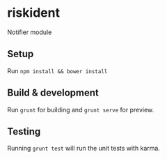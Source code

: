 # riskident
Notifier module

## Setup

Run `npm install && bower install`

## Build & development

Run `grunt` for building and `grunt serve` for preview.

## Testing

Running `grunt test` will run the unit tests with karma.
